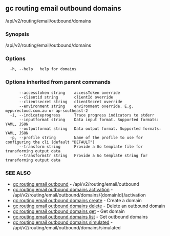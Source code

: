 ## gc routing email outbound domains

/api/v2/routing/email/outbound/domains

### Synopsis

/api/v2/routing/email/outbound/domains

### Options

```
  -h, --help   help for domains
```

### Options inherited from parent commands

```
      --accesstoken string    accessToken override
      --clientid string       clientId override
      --clientsecret string   clientSecret override
      --environment string    environment override. E.g. mypurecloud.com.au or ap-southeast-2
  -i, --indicateprogress      Trace progress indicators to stderr
      --inputformat string    Data input format. Supported formats: YAML, JSON
      --outputformat string   Data output format. Supported formats: YAML, JSON
  -p, --profile string        Name of the profile to use for configuring the cli (default "DEFAULT")
      --transform string      Provide a Go template file for transforming output data
      --transformstr string   Provide a Go template string for transforming output data
```

### SEE ALSO

* [gc routing email outbound](gc_routing_email_outbound.html)	 - /api/v2/routing/email/outbound
* [gc routing email outbound domains activation](gc_routing_email_outbound_domains_activation.html)	 - /api/v2/routing/email/outbound/domains/{domainId}/activation
* [gc routing email outbound domains create](gc_routing_email_outbound_domains_create.html)	 - Create a domain
* [gc routing email outbound domains delete](gc_routing_email_outbound_domains_delete.html)	 - Delete an outbound domain
* [gc routing email outbound domains get](gc_routing_email_outbound_domains_get.html)	 - Get domain
* [gc routing email outbound domains list](gc_routing_email_outbound_domains_list.html)	 - Get outbound domains
* [gc routing email outbound domains simulated](gc_routing_email_outbound_domains_simulated.html)	 - /api/v2/routing/email/outbound/domains/simulated


